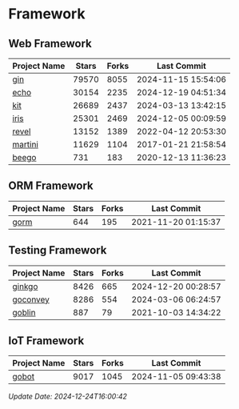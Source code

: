 # Framework

## Web Framework
| Project Name | Stars | Forks | Last Commit |
| ------------ | ----- | ----- | ----------- |
| [gin](https://github.com/gin-gonic/gin) | 79570 | 8055 | 2024-11-15 15:54:06 |
| [echo](https://github.com/labstack/echo) | 30154 | 2235 | 2024-12-19 04:51:34 |
| [kit](https://github.com/go-kit/kit) | 26689 | 2437 | 2024-03-13 13:42:15 |
| [iris](https://github.com/kataras/iris) | 25301 | 2469 | 2024-12-05 00:09:59 |
| [revel](https://github.com/revel/revel) | 13152 | 1389 | 2022-04-12 20:53:30 |
| [martini](https://github.com/go-martini/martini) | 11629 | 1104 | 2017-01-21 21:58:54 |
| [beego](https://github.com/astaxie/beego) | 731 | 183 | 2020-12-13 11:36:23 |

## ORM Framework
| Project Name | Stars | Forks | Last Commit |
| ------------ | ----- | ----- | ----------- |
| [gorm](https://github.com/jinzhu/gorm) | 644 | 195 | 2021-11-20 01:15:37 |

## Testing Framework
| Project Name | Stars | Forks | Last Commit |
| ------------ | ----- | ----- | ----------- |
| [ginkgo](https://github.com/onsi/ginkgo) | 8426 | 665 | 2024-12-20 00:28:57 |
| [goconvey](https://github.com/smartystreets/goconvey) | 8286 | 554 | 2024-03-06 06:24:57 |
| [goblin](https://github.com/franela/goblin) | 887 | 79 | 2021-10-03 14:34:22 |

## IoT Framework
| Project Name | Stars | Forks | Last Commit |
| ------------ | ----- | ----- | ----------- |
| [gobot](https://github.com/hybridgroup/gobot) | 9017 | 1045 | 2024-11-05 09:43:38 |

*Update Date: 2024-12-24T16:00:42*